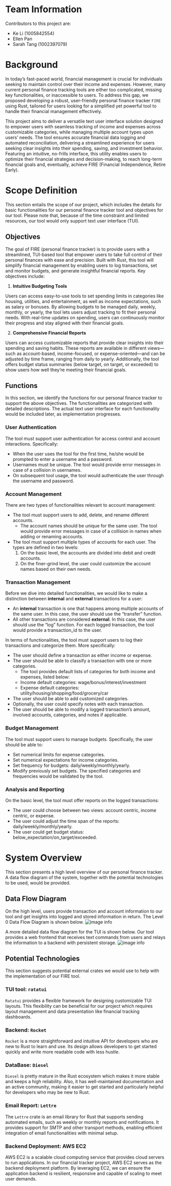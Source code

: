 # Team Information
Contributors to this project are:
* Ke Li (1005842554)
* Ellen Pan
* Sarah Tang (1002397079)

# Background
In today’s fast-paced world, financial management is crucial for individuals seeking to maintain control over their income and expenses. However, many current personal finance tracking tools are either too complicated, missing key functionalities, or inaccessible to users. To address this gap, we proposed developing a robust, user-friendly personal finance tracker `FIRE` using Rust, tailored for users looking for a simplified yet powerful tool to handle their financial management effectively.

This project aims to deliver a versatile text user interface solution designed to empower users with seamless tracking of income and expenses across customizable categories, while managing multiple account types upon users’ needs. The tool ensures accurate financial data logging and automated reconciliation, delivering a streamlined experience for users seeking clear insights into their spending, saving, and investment behavior. Featuring an intuitive, no-frills interface, this utility enables users to optimize their financial strategies and decision-making, to reach long-term financial goals and, eventually, achieve FIRE (Financial Independence, Retire Early).

# Scope Definition
This section entails the scope of our project, which includes the details for basic functionalities for our personal finance tracker tool and objectives for our tool. Please note that, because of the time constraint and limited resources, our tool would only support text user interface (TUI).

## Objectives
The goal of FIRE (personal finance tracker) is to provide users with a streamlined, TUI-based tool that empower users to take full control of their personal finances with ease and precision. Built with Rust, this tool will simplify financial management by enabling users to log transactions, set and monitor budgets, and generate insightful financial reports. Key objectives include:

1. **Intuitive Budgeting Tools**

Users can access easy-to-use tools to set spending limits in categories like housing, utilities, and entertainment, as well as income expectations, such as salary or bonuses. By allowing budgets to be managed daily, weekly, monthly, or yearly, the tool lets users adjust tracking to fit their personal needs. With real-time updates on spending, users can continuously monitor their progress and stay aligned with their financial goals.

2. **Comprehensive Financial Reports**

Users can access customizable reports that provide clear insights into their spending and saving habits. These reports are available in different views—such as account-based, income-focused, or expense-oriented—and can be adjusted by time frame, ranging from daily to yearly. Additionally, the tool offers budget status summaries (below target, on target, or exceeded) to show users how well they’re meeting their financial goals.

## Functions
In this section, we identify the functions for our personal finance tracker to support the above objectives. The functionalities are categorized with detailed descriptions. The actual text user interface for each functionality would be included later, as implementation progresses.

### User Authentication
The tool must support user authentication for access control and account interactions. Specifically:
* When the user uses the tool for the first time, he/she would be prompted to enter a username and a password.
* Usernames must be unique. The tool would provide error messages in case of a collision in usernames.
* On subsequent tool usage, the tool would authenticate the user through the username and password.

### Account Management
There are two types of functionalities relevant to account management:
* The tool must support users to add, delete, and rename different accounts. 
   * The account names should be unique for the same user. The tool would provide error messages in case of a collision in names when adding or renaming accounts.
* The tool must support multiple types of accounts for each user. The types are defined in two levels:
  1. On the basic level, the accounts are divided into debit and credit accounts.
  2. On the finer-grind level, the user could customize the account names based on their own needs.

### Transaction Management
Before we dive into detailed functionalities, we would like to make a distinction between **internal** and **external** transactions for a user:
* An **internal** transaction is one that happens among multiple accounts of the same user. In this case, the user should use the “transfer” function. 
* All other transactions are considered **external**. In this case, the user should use the “log” function.
For each logged transaction, the tool would provide a transaction_id to the user.

In terms of functionalities, the tool must support users to log their transactions and categorize them. More specifically:
* The user should define a transaction as either income or expense.
* The user should be able to classify a transaction with one or more categories.
  * The tool provides default lists of categories for both income and expenses, listed below:
  * Income default categories: wage/bonus/interest/investment
  * Expense default categories: utility/housing/shopping/food/grocery/car
* The user should be able to add customized categories.
* Optionally, the user could specify notes with each transaction.
* The user should be able to modify a logged transaction’s amount, involved accounts, categories, and notes if applicable.

### Budget Management
The tool must support users to manage budgets. Specifically, the user should be able to:
* Set numerical limits for expense categories.
* Set numerical expectations for income categories.
* Set frequency for budgets: daily/weekly/monthly/yearly.
* Modify previously set budgets.
The specified categories and frequencies would be validated by the tool.

### Analysis and Reporting
On the basic level, the tool must offer reports on the logged transactions:
* The user could choose between two views: account centric, income centric, or expense.
* The user could adjust the time span of the reports: daily/weekly/monthly/yearly.
* The user could get budget status: below_expectation/on_target/exceeded.

# System Overview
This section presents a high level overview of our personal finance tracker. A data flow diagram of the system, together with the potential technologies to be used, would be provided.

## Data Flow Diagram
On the high level, users provide transaction and account information to our tool and get insights into logged and stored information in return. The Level 0 Data Flow Diagram is shown below. 
![image info](./DFDL0.png)

A more detailed data flow diagram for the TUI is shown below. Our tool provides a web frontend that receives text commands from users and relays the information to a backend with persistent storage.
![image info](./DFDL1.png)

## Potential Technologies
This section suggests potential external crates we would use to help with the implementation of our FIRE tool.

### TUI tool: `ratatui`
`Ratatui` provides a flexible framework for designing customizable TUI layouts. This flexibility can be beneficial for our project which requires layout management and data presentation like financial tracking dashboards.

### Backend: `Rocket`
`Rocket` is a more straightforward and intuitive API for developers who are new to Rust to learn and use. Its design allows developers to get started quickly and write more readable code with less hustle. 

### DataBase: `Diesel`
`Diesel` is pretty mature in the Rust ecosystem which makes it more stable and keeps a high reliability. Also, it has well-maintained documentation and an active community, making it easier to get started and particularly helpful for developers who may be new to Rust.

### Email Report: `Lettre`
The `Lettre` crate is an email library for Rust that supports sending automated emails, such as weekly or monthly reports and notifications. It provides support for SMTP and other transport methods, enabling efficient integration of email functionalities with minimal setup.

### Backend Deployment: AWS EC2
AWS EC2 is a scalable cloud computing service that provides cloud servers to run applications. In our financial tracker project, AWS EC2 serves as the backend deployment platform. By leveraging EC2, we can ensure the application backend is resilient, responsive and capable of scaling to meet user demands.


